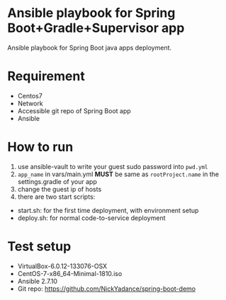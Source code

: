 # Ansible playbook for Spring Boot+Gradle+Supervisor app
Ansible playbook for Spring Boot java apps deployment.

# Requirement
* Centos7 
* Network
* Accessible git repo of Spring Boot app
* Ansible

# How to run
1. use ansible-vault to write your guest sudo password into `pwd.yml`
2. `app_name` in vars/main.yml **MUST** be same as `rootProject.name` in the settings.gradle of your app
2. change the guest ip of hosts
3. there are two start scripts:
* start.sh: for the first time deployment, with environment setup
* deploy.sh: for normal code-to-service deployment

# Test setup
* VirtualBox-6.0.12-133076-OSX
* CentOS-7-x86_64-Minimal-1810.iso
* Ansible 2.7.10
* Git repo: https://github.com/NickYadance/spring-boot-demo 

